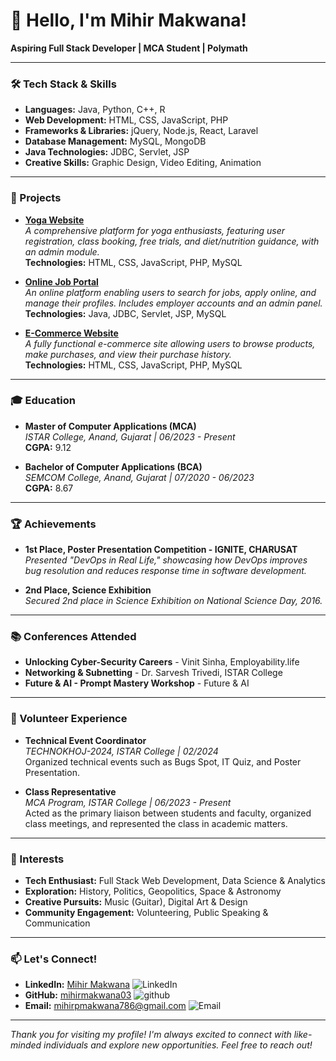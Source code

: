 # 👋 Hello, I'm Mihir Makwana!

**Aspiring Full Stack Developer | MCA Student | Polymath**

---

### 🛠️ Tech Stack & Skills
- **Languages:** Java, Python, C++, R
- **Web Development:** HTML, CSS, JavaScript, PHP
- **Frameworks & Libraries:** jQuery, Node.js, React, Laravel
- **Database Management:** MySQL, MongoDB
- **Java Technologies:** JDBC, Servlet, JSP
- **Creative Skills:** Graphic Design, Video Editing, Animation

---

### 🚀 Projects
- **[Yoga Website](#)**  
  *A comprehensive platform for yoga enthusiasts, featuring user registration, class booking, free trials, and diet/nutrition guidance, with an admin module.*  
  **Technologies:** HTML, CSS, JavaScript, PHP, MySQL
  
- **[Online Job Portal](#)**  
  *An online platform enabling users to search for jobs, apply online, and manage their profiles. Includes employer accounts and an admin panel.*  
  **Technologies:** Java, JDBC, Servlet, JSP, MySQL
  
- **[E-Commerce Website](#)**  
  *A fully functional e-commerce site allowing users to browse products, make purchases, and view their purchase history.*  
  **Technologies:** HTML, CSS, JavaScript, PHP, MySQL

---

### 🎓 Education
- **Master of Computer Applications (MCA)**  
  *ISTAR College, Anand, Gujarat | 06/2023 - Present*  
  **CGPA:** 9.12
  
- **Bachelor of Computer Applications (BCA)**  
  *SEMCOM College, Anand, Gujarat | 07/2020 - 06/2023*  
  **CGPA:** 8.67
  
---

### 🏆 Achievements
- **1st Place, Poster Presentation Competition - IGNITE, CHARUSAT**  
  *Presented "DevOps in Real Life," showcasing how DevOps improves bug resolution and reduces response time in software development.*
  
- **2nd Place, Science Exhibition**  
  *Secured 2nd place in Science Exhibition on National Science Day, 2016.*

---

### 📚 Conferences Attended
- **Unlocking Cyber-Security Careers** - Vinit Sinha, Employability.life
- **Networking & Subnetting** - Dr. Sarvesh Trivedi, ISTAR College
- **Future & AI - Prompt Mastery Workshop** - Future & AI

---

### 🎒 Volunteer Experience
- **Technical Event Coordinator**  
  *TECHNOKHOJ-2024, ISTAR College | 02/2024*  
  Organized technical events such as Bugs Spot, IT Quiz, and Poster Presentation.

- **Class Representative**  
  *MCA Program, ISTAR College | 06/2023 - Present*  
  Acted as the primary liaison between students and faculty, organized class meetings, and represented the class in academic matters.

---

### 🌟 Interests
- **Tech Enthusiast:** Full Stack Web Development, Data Science & Analytics
- **Exploration:** History, Politics, Geopolitics, Space & Astronomy
- **Creative Pursuits:** Music (Guitar), Digital Art & Design
- **Community Engagement:** Volunteering, Public Speaking & Communication

---

### 📫 Let's Connect!
- **LinkedIn:** [Mihir Makwana](linkedin.com/in/mihir-makwana-a098a21b7/)
![LinkedIn](https://img.shields.io/badge/LinkedIn-0A66C2?style=for-the-badge&logo=GitHub&logoColor=white)
- **GitHub:** [mihirmakwana03](github.com/mihirmakwana03)
![github](https://img.shields.io/badge/GitHub-000000?style=for-the-badge&logo=GitHub&logoColor=white)
- **Email:** [mihirpmakwana786@gmail.com](mailto:mihirpmakwana786@gmail.com)
![Email](https://img.shields.io/badge/Gmail-000000?style=for-the-badge&logo=GitHub&logoColor=white)

---

*Thank you for visiting my profile! I'm always excited to connect with like-minded individuals and explore new opportunities. Feel free to reach out!*
